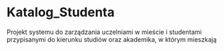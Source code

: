 # Katalog_Studenta
Projekt systemu do zarządzania uczelniami w mieście i studentami przypisanymi do kierunku studiów oraz akademika, w którym mieszkają
